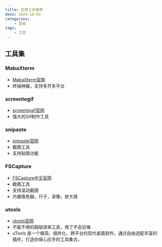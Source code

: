 ```yaml
---
title: 实用工具推荐
date: 2020-10-03
categories: 
    - 其他
tags: 
    - 工具
---
```


## 工具集

### MabaXterm
- [MabaXterm官网](https://mobaxterm.mobatek.net/)
- 终端神器，支持多开多平台

### screentogif
- [screentogif官网](https://www.screentogif.com/)
- 强大的Gif制作工具

### snipaste
- [snipaste官网](https://www.snipaste.com/)
- 截图工具
- 支持贴图功能

### FSCapture
- [FSCapture中文官网](https://www.faststonecapture.cn/)
- 截图工具
- 支持滚动截图
- 内置吸色器，尺子，录像，放大镜


### utools
- [utools官网](https://www.u.tools/)
- 不能不用的超级效率工具，用了不会后悔
- uTools 是一个极简、插件化、跨平台的现代桌面软件。通过自由选配丰富的插件，打造你得心应手的工具集合。
